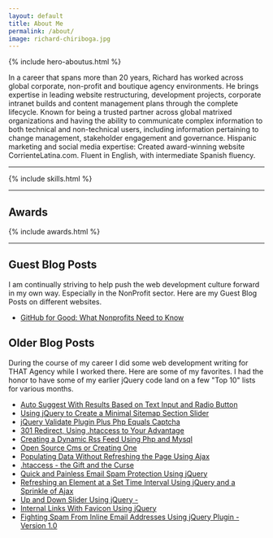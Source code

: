 ```yaml
---
layout: default
title: About Me
permalink: /about/
image: richard-chiriboga.jpg
---
```

{% include hero-aboutus.html %}

<article class="post {{ no-image }} col col-8 col-t-10 col-m-12">
In a career that spans more than 20 years, Richard has worked across global corporate, non-profit and boutique agency environments. He brings expertise in leading website restructuring, development projects, corporate intranet builds and content management plans through the complete lifecycle. Known for being a trusted partner across global matrixed organizations and having the ability to communicate complex information to both technical and non-technical users, including information pertaining to change management, stakeholder engagement and governance. Hispanic marketing and social media expertise: Created award-winning website CorrienteLatina.com. Fluent in English, with intermediate Spanish fluency.
<hr/>
{% include skills.html %}
<hr/>
<div class="overlap-container">
  <div class="container">
    <div class="row">
      <div class="col-lg-12 col-md-12 col-sm-12 col-xs-12">
        <h2>Awards</h2>
      </div>
    </div>
    {% include awards.html %}
  </div>
</div>
<hr/>
<div class="overlap-container">
  <div class="container">
    <div class="row">
      <div class="col-lg-8 col-lg-offset-2 col-md-10 col-md-offset-1 col-sm-12 col-xs-12">
        <h2>Guest Blog Posts</h2>
        <p>I am continually striving to help push the web development culture forward in my own way. Especially in the NonProfit sector. Here are my Guest Blog Posts on different websites.</p>
        <ul>
          <li><a target="_blank" href="http://www.nptechforgood.com/2018/09/06/github-for-good-what-nonprofits-need-to-know/">GitHub for Good: What Nonprofits Need to Know</a></li>
        </ul>
        <h2>Older Blog Posts</h2>
        <p>During the course of my career I did some web development writing for THAT Agency while I worked there. Here are some of my favorites. I had the honor to have some of my earlier jQuery code land on a few "Top 10" lists for various months.</p>
        <ul>
          <li><a target="_blank" href="https://blog.thatagency.com/design-studio-blog/2009/08/auto-suggest-with-results-based-on-text-input-and-radio-button/">Auto Suggest With Results Based on Text Input and Radio Button</a></li>
          <li><a target="_blank" href="https://blog.thatagency.com/design-studio-blog/2009/10/using-jQuery-to-create-a-minimal-sitemap-section-slider/">Using jQuery to Create a Minimal Sitemap Section Slider</a></li>
          <li><a target="_blank" href="https://blog.thatagency.com/design-studio-blog/2009/10/jQuery-validate-plugin-plus-php-equals-captcha/">jQuery Validate Plugin Plus Php Equals Captcha</a></li>
          <li><a target="_blank" href="https://blog.thatagency.com/design-studio-blog/2007/01/301-redirect-using-htaccess-to-your-advantage/">301 Redirect, Using .htaccess to Your Advantage</a></li>
          <li><a target="_blank" href="https://blog.thatagency.com/design-studio-blog/2007/08/creating-a-dynamic-rss-feed-using-php-and-mysql/">Creating a Dynamic Rss Feed Using Php and Mysql</a></li>
          <li><a target="_blank" href="https://blog.thatagency.com/design-studio-blog/2007/09/open-source-cms-or-creating-one/">Open Source Cms or Creating One</a></li>
          <li><a target="_blank" href="https://blog.thatagency.com/design-studio-blog/2008/04/populating-data-without-refreshing-the-page-using-ajax/">Populating Data Without Refreshing the Page Using Ajax</a></li>
          <li><a target="_blank" href="https://blog.thatagency.com/design-studio-blog/2008/08/htaccess-the-gift-and-the-curse/">.htaccess - the Gift and the Curse</a></li>
          <li><a target="_blank" href="https://blog.thatagency.com/design-studio-blog/2008/09/quick-and-painless-email-spam-protection-using-jQuery/">Quick and Painless Email Spam Protection Using jQuery</a></li>
          <li><a target="_blank" href="https://blog.thatagency.com/design-studio-blog/2009/01/refreshing-an-element-at-a-set-time-interval-using-jQuery-and-a-sprinkle-of-ajax/">Refreshing an Element at a Set Time Interval Using jQuery and a Sprinkle of Ajax</a></li>
          <li><a target="_blank" href="https://blog.thatagency.com/design-studio-blog/2009/02/up-and-down-slider-using-jQuery/">Up and Down Slider Using jQuery - </a></li>
          <li><a target="_blank" href="https://blog.thatagency.com/design-studio-blog/2009/03/internal-links-with-favicon-using-jQuery/">Internal Links With Favicon Using jQuery</a></li>
          <li><a target="_blank" href="https://blog.thatagency.com/design-studio-blog/2009/03/fighting-spam-from-inline-email-addresses-using-jQuery-plugin-version-10/">Fighting Spam From Inline Email Addresses Using jQuery Plugin - Version 1.0</a></li>
        </ul>
      </div>
    </div>
  </div>
</div>
</article>